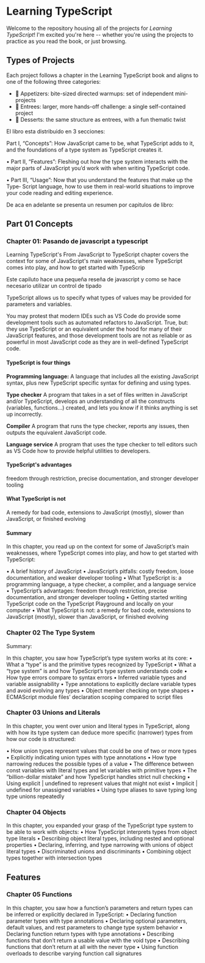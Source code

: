 <!-- prettier-ignore-start -->
<!-- markdownlint-disable -->

<!-- markdownlint-restore -->
<!-- prettier-ignore-end -->
# Learning TypeScript

Welcome to the repository housing all of the projects for _Learning TypeScript_!
I'm excited you're here -- whether you're using the projects to practice as you read the book, or just browsing.

## Types of Projects

Each project follows a chapter in the Learning TypeScript book and aligns to one of the following three categories:

- 🥗 Appetizers: bite-sized directed warmups: set of independent mini-projects
- 🍲 Entrees: larger, more hands-off challenge: a single self-contained project
- 🍰 Desserts: the same structure as entrees, with a fun thematic twist

El libro esta distribuido en 3 secciones:

Part I, “Concepts”: How JavaScript came to be, what TypeScript adds to it, and
the foundations of a type system as TypeScript creates it.

• Part II, “Features”: Fleshing out how the type system interacts with the major
parts of JavaScript you’d work with when writing TypeScript code.

• Part III, “Usage”: Now that you understand the features that make up the Type‐
Script language, how to use them in real-world situations to improve your code
reading and editing experience.

De aca en adelante se presenta un resumen por capitulos de libro:

## Part 01 Concepts

### Chapter 01: Pasando de javascript a typescript

Learning TypeScript's From JavaScript to TypeScript chapter covers the context for some of JavaScript's main weaknesses, where TypeScript comes into play, and how to get started with TypeScrip

Este capiluto hace una pequeña reseña de javascript y como se hace necesario utilizar un control de tipado

TypeScript allows us to specify what types of values may be provided for parameters and variables.

You may protest that modern IDEs such as VS Code do provide some development tools such as automated refactors to JavaScript. True, but: they use TypeScript or an equivalent under the hood for many of their JavaScript features, and those development tools are not as reliable or as powerful in most JavaScript code as they are in well-defined TypeScript code.

#### TypeScript is four things

**Programming language:**
A language that includes all the existing JavaScript syntax, plus new TypeScript specific syntax for defining and using types.

**Type checker**
A program that takes in a set of files written in JavaScript and/or TypeScript,
develops an understanding of all the constructs (variables, functions…) created,
and lets you know if it thinks anything is set up incorrectly.

**Compiler**
A program that runs the type checker, reports any issues, then outputs the
equivalent JavaScript code.

**Language service**
A program that uses the type checker to tell editors such as VS Code how to
provide helpful utilities to developers.

#### TypeScript's advantages

freedom through restriction, precise documentation, and stronger developer tooling

#### What TypeScript is not

A remedy for bad code, extensions to JavaScript (mostly), slower than JavaScript, or finished evolving

#### Summary

In this chapter, you read up on the context for some of JavaScript’s main weaknesses,
where TypeScript comes into play, and how to get started with TypeScript:

• A brief history of JavaScript
• JavaScript’s pitfalls: costly freedom, loose documentation, and weaker developer
tooling
• What TypeScript is: a programming language, a type checker, a compiler, and a
language service
• TypeScript’s advantages: freedom through restriction, precise documentation,
and stronger developer tooling
• Getting started writing TypeScript code on the TypeScript Playground and locally
on your computer
• What TypeScript is not: a remedy for bad code, extensions to JavaScript (mostly),
slower than JavaScript, or finished evolving

### Chapter 02 The Type System

Summary:

In this chapter, you saw how TypeScript’s type system works at its core:
• What a “type” is and the primitive types recognized by TypeScript
• What a “type system” is and how TypeScript’s type system understands code
• How type errors compare to syntax errors
• Inferred variable types and variable assignability
• Type annotations to explicitly declare variable types and avoid evolving any types
• Object member checking on type shapes
• ECMAScript module files’ declaration scoping compared to script files

### Chapter 03 Unions and Literals

In this chapter, you went over union and literal types in TypeScript, along with how
its type system can deduce more specific (narrower) types from how our code is
structured:

• How union types represent values that could be one of two or more types
• Explicitly indicating union types with type annotations
• How type narrowing reduces the possible types of a value
• The difference between const variables with literal types and let variables with
primitive types
• The “billion-dollar mistake” and how TypeScript handles strict null checking
• Using explicit | undefined to represent values that might not exist
• Implicit | undefined for unassigned variables
• Using type aliases to save typing long type unions repeatedly

### Chapter 04 Objects

In this chapter, you expanded your grasp of the TypeScript type system to be able to
work with objects:
• How TypeScript interprets types from object type literals
• Describing object literal types, including nested and optional properties
• Declaring, inferring, and type narrowing with unions of object literal types
• Discriminated unions and discriminants
• Combining object types together with intersection types

## Features

### Chapter 05 Functions

In this chapter, you saw how a function’s parameters and return types can be inferred
or explicitly declared in TypeScript:
• Declaring function parameter types with type annotations
• Declaring optional parameters, default values, and rest parameters to change type
system behavior
• Declaring function return types with type annotations
• Describing functions that don’t return a usable value with the void type
• Describing functions that don’t return at all with the never type
• Using function overloads to describe varying function call signatures
